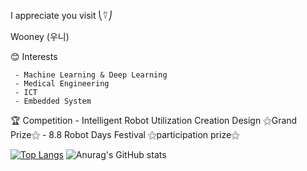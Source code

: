 I appreciate you visit ⎝⍢⎠


Wooney (우니)

😊 Interests
    
     - Machine Learning & Deep Learning
     - Medical Engineering
     - ICT
     - Embedded System
    
🏆 Competition
      - Intelligent Robot Utilization Creation Design ⚝Grand Prize⚝
      - 8.8 Robot Days Festival ⚝participation prize⚝

<!--
**MoonKwangWoon/MoonKwangWoon** is a ✨ _special_ ✨ repository because its `README.md` (this file) appears on your GitHub profile.

Here are some ideas to get you started:

- 🔭 I’m currently working on ...
- 🌱 I’m currently learning ...
- 👯 I’m looking to collaborate on ...
- 🤔 I’m looking for help with ...
- 💬 Ask me about ...
- 📫 How to reach me: ...
- 😄 Pronouns: ...
- ⚡ Fun fact: ...
-->
[![Top Langs](https://github-readme-stats.vercel.app/api/top-langs/?username=anuraghazra&layout=compact)](https://github.com/anuraghazra/github-readme-stats)
![Anurag's GitHub stats](https://github-readme-stats.vercel.app/api?username=anuraghazra&show_icons=true&theme=radical)
